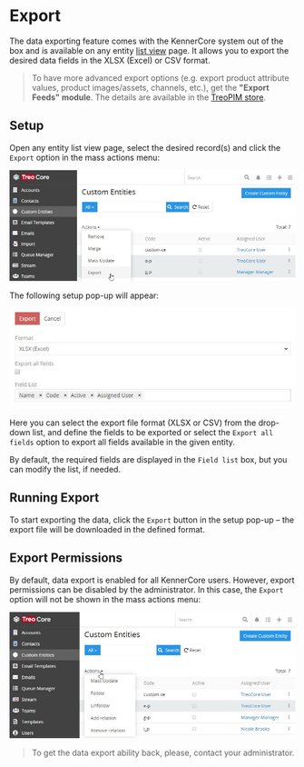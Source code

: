 # Export

The data exporting feature comes with the KennerCore system out of the box and is available on any entity [list view](./views-and-panels-core.md#list-view) page. It allows you to export the desired data fields in the XLSX (Excel) or CSV format.

> To have more advanced export options (e.g. export product attribute values, product images/assets, channels, etc.), get the **"Export Feeds" module**. The details are available in the [TreoPIM store](https://treopim.com/store/export-feeds).

## Setup

Open any entity list view page, select the desired record(s) and click the `Export` option in the mass actions menu:

![Export option](../../_assets/export/export-option.jpg)

The following setup pop-up will appear:

![Export setup](../../_assets/export/export-setup.jpg)

Here you can select the export file format (XLSX or CSV) from the drop-down list, and define the fields to be exported or select the `Export all fields` option to export all fields available in the given entity.

By default, the required fields are displayed in the `Field list` box, but you can modify the list, if needed.

## Running Export

To start exporting the data, click the `Export` button in the setup pop-up – the export file will be downloaded in the defined format.

## Export Permissions

By default, data export is enabled for all KennerCore users. However, export permissions can be disabled by the administrator. In this case, the `Export` option will not be shown in the mass actions menu:

![Export option disabled](../../_assets/export/export-option-disabled.jpg)

> To get the data export ability back, please, contact your administrator.



